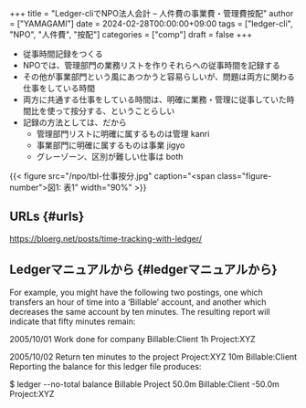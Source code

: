 +++
title = "Ledger-cliでNPO法人会計 – 人件費の事業費・管理費按配"
author = ["YAMAGAMI"]
date = 2024-02-28T00:00:00+09:00
tags = ["ledger-cli", "NPO", "人件費", "按配"]
categories = ["comp"]
draft = false
+++

-   従事時間記録をつくる
-   NPOでは、管理部門の業務リストを作りそれらへの従事時間を記録する
-   その他が事業部門という風にあつかうと容易らしいが、問題は両方に関わる仕事をしている時間
-   両方に共通する仕事をしている時間は、明確に業務・管理に従事していた時間比を使って按分する、ということらしい
-   記録の方法としては、だから
    -   管理部門リストに明確に属するものは管理 kanri
    -   事業部門に明確に属するものは事業 jigyo
    -   グレーゾーン、区別が難しい仕事は both

<a id="figure--tbl-01"></a>

{{< figure src="/npo/tbl-仕事按分.jpg" caption="<span class=\"figure-number\">&#22259;1:  </span>表1" width="90%" >}}


## URLs {#urls}

<https://bloerg.net/posts/time-tracking-with-ledger/>


## Ledgerマニュアルから {#ledgerマニュアルから}

For example, you might have the following two postings, one which transfers an hour of time into a ‘Billable’ account, and another which decreases the same account by ten minutes. The resulting report will indicate that fifty minutes remain:

2005/10/01 Work done for company
    Billable:Client                 1h
    Project:XYZ

2005/10/02 Return ten minutes to the project
    Project:XYZ                    10m
    Billable:Client
Reporting the balance for this ledger file produces:

$ ledger --no-total balance Billable Project
               50.0m  Billable:Client
              -50.0m  Project:XYZ
